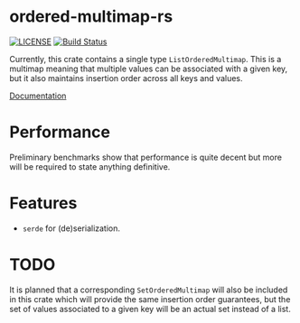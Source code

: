 # ordered-multimap-rs

[![LICENSE](https://img.shields.io/badge/license-MIT-blue.svg)](LICENSE)
[![Build Status](https://travis-ci.org/sgodwincs/ordered-multimap-rs.svg?branch=master)](https://travis-ci.org/sgodwincs/ordered-multimap-rs)

Currently, this crate contains a single type `ListOrderedMultimap`. This is a multimap meaning that
multiple values can be associated with a given key, but it also maintains insertion order across all
keys and values.

[Documentation](https://docs.rs/ordered-multimap/)

# Performance

Preliminary benchmarks show that performance is quite decent but more will be required to state
anything definitive.

# Features

 - `serde` for (de)serialization.

# TODO

It is planned that a corresponding `SetOrderedMultimap` will also be included in this crate which
will provide the same insertion order guarantees, but the set of values associated to a given key
will be an actual set instead of a list.
